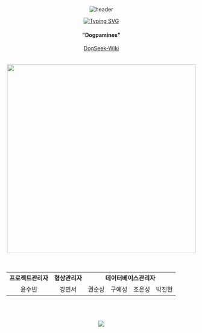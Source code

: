 <div align="center">
  
![header](https://capsule-render.vercel.app/api?type=wave&color=gradient&height=200&section=header&text=Dogpamines&fontSize=90&fontColor=333333)


  
  <!-- Title Typing Effect -->
<a href="https://git.io/typing-svg"><img src="https://readme-typing-svg.demolab.com?font=Lobster&color=58A6FF&size=35&pause=1000&center=true&vCenter=true&random=false&width=435&lines=Hello%2C+We+are+Dogpamines;We+are+Best+Team" alt="Typing SVG" /></a>
<div align="center">  
  <h4>"Dogpamines"</h4>
</div>
<div>
  <a href="https://github.com/Dogpamines/DogSeek/wiki">DogSeek-Wiki</a>
</div>
<br>
<br>
<div align="center">    
  <img style="width:500px" src="https://github.com/user-attachments/assets/53b48791-75b6-408f-92c0-3272864bc523">
</div>
<br>
<br>
<div align="center">
  <table>
    <tr>
      <td align="center"><strong>프로젝트관리자</strong></td>
      <td align="center"><strong>형상관리자</strong></td>
      <td colspan="4" align="center"><strong>데이터베이스관리자</strong></td>
    </tr>
    <tr colspan="2">
      <td align="center">윤수빈</td>
      <td align="center">강민서</td>
      <td align="center">권순상</td>
      <td align="center">구예성</td>
      <td align="center">조은성</td>
      <td align="center">박진현</td>
    </tr>
  </table>
</div>

<br>
<br>
<br>
<!-- Footer banner -->
<img src="https://capsule-render.vercel.app/api?type=rect&color=0:E34C26,10:DA5B0B,30:C6538C,75:3572A5,100:A371F7&height=40&section=footer&text=&fontSize=0"/>
</div>
